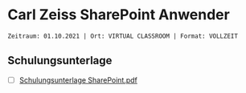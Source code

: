 # Carl Zeiss SharePoint Anwender

`Zeitraum: 01.10.2021 | Ort: VIRTUAL CLASSROOM | Format: VOLLZEIT`

## Schulungsunterlage

- [ ] [Schulungsunterlage SharePoint.pdf](Schulungsunterlage%20SharePoint.pdf)
